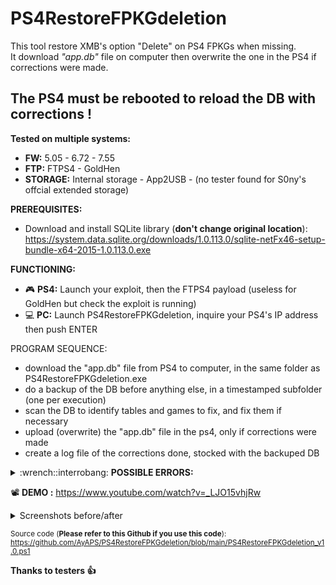 # PS4RestoreFPKGdeletion
This tool restore XMB's option "Delete" on PS4 FPKGs when missing.<br />
It download <i>"app.db"</i> file on computer then overwrite the one in the PS4 if corrections were made.
## The PS4 must be rebooted to reload the DB with corrections !

<b>Tested on multiple systems:<br /></b>
- <b>FW:</b> 5.05 - 6.72 - 7.55
- <b>FTP:</b> FTPS4 - GoldHen
- <b>STORAGE:</b> Internal storage - App2USB - (no tester found for S0ny's offcial extended storage)

<b>PREREQUISITES:</b>
- Download and install SQLite library (<b>don't change original location</b>): https://system.data.sqlite.org/downloads/1.0.113.0/sqlite-netFx46-setup-bundle-x64-2015-1.0.113.0.exe

<b>FUNCTIONING:</b>
- :video_game: <b>PS4:</b> Launch your exploit, then the FTPS4 payload (useless for GoldHen but check the exploit is running)
- :computer: <b>PC:</b> Launch PS4RestoreFPKGdeletion, inquire your PS4's IP address then push ENTER

PROGRAM SEQUENCE:
- download the "app.db" file from PS4 to computer, in the same folder as PS4RestoreFPKGdeletion.exe
- do a backup of the DB before anything else, in a timestamped subfolder (one per execution)
- scan the DB to identify tables and games to fix, and fix them if necessary
- upload (overwrite) the "app.db" file in the ps4, only if corrections were made
- create a log file of the corrections done, stocked with the backuped DB

<details><summary>:wrench::interrobang: <b>POSSIBLE ERRORS:</b></summary>
 <br /><li>https://raw.githubusercontent.com/AyAPS/PS4RestoreFPKGdeletion/main/1_DLL.PNG
 <br /><b>You must not modify program arborescence, nor move PS4RestoreFPKGdeletion.exe</b></li>
 <br /><li>https://raw.githubusercontent.com/AyAPS/PS4RestoreFPKGdeletion/main/3_PING.PNG
 <br />The IP address entered must'nt be the PS4's IP address, check your network and PS4 connectivity</li>
 <br /><li>https://raw.githubusercontent.com/AyAPS/PS4RestoreFPKGdeletion/main/4_PORT_FTP.PNG
 <br />Check that your PS4's exploit is running (GoldHen) or your PS4FTP payload is loaded</li>
 <br /><li>https://raw.githubusercontent.com/AyAPS/PS4RestoreFPKGdeletion/main/5_DOWNLOAD.PNG
 <br />This shouldn't happen, create an issue</li>
 <br /><li>https://raw.githubusercontent.com/AyAPS/PS4RestoreFPKGdeletion/main/6_UPLOAD.PNG
 <br />This shouldn't happen, create an issue</li>
</details> 

:film_projector: <b>DEMO :</b> https://www.youtube.com/watch?v=_LJO15vhjRw

<details><summary>Screenshots before/after</summary>
https://raw.githubusercontent.com/AyAPS/PS4RestoreFPKGdeletion/main/1_BEFORE.PNG
<br />https://raw.githubusercontent.com/AyAPS/PS4RestoreFPKGdeletion/main/1_AFTER.PNG
<br />https://raw.githubusercontent.com/AyAPS/PS4RestoreFPKGdeletion/main/2_BEFORE.PNG
<br />https://raw.githubusercontent.com/AyAPS/PS4RestoreFPKGdeletion/main/2_AFTER.PNG
</details>

<sub>Source code (<b>Please refer to this Github if you use this code</b>):
<br />https://github.com/AyAPS/PS4RestoreFPKGdeletion/blob/main/PS4RestoreFPKGdeletion_v1.0.ps1</sub>

<b>Thanks to testers :thumbsup:</b>
